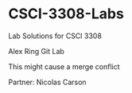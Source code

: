 # CSCI-3308-Labs

Lab Solutions for CSCI 3308

Alex Ring
Git Lab

This might cause a merge conflict

Partner: Nicolas Carson
